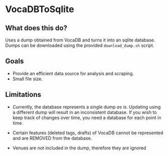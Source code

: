 # VocaDBToSqlite
## What does this do?
Uses a dump obtained from VocaDB and turns it into an sqlite database. Dumps can be downloaded using the provided `download_dump.sh` script.
## Goals
* Provide an efficient data source for analysis and scraping.
* Small file size.

## Limitations
* Currently, the database represents a single dump *as is*. Updating using a different dump will result in an inconsistent database.
If you wish to keep track of changes over time, you need a database for each point in time.

* Certain features (deleted tags, drafts) of VocaDB cannot be represented and are REMOVED from the database.
* Venues are not included in the dump, therefore they are ignored